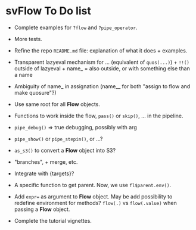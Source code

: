 # svFlow To Do list

-   Complete examples for `?flow` and `?pipe_operator`.

-   More tests.

-   Refine the repo `README.md` file: explanation of what it does + examples.

-   Transparent lazyeval mechanism for ... (equivalent of `quos(...)`) + `!!()` outside of lazyeval + name\_ = also outside, or with something else than a name

-   Ambiguity of name\_ in assignation (name\_\_ for both "assign to flow and make quosure"?)

-   Use same root for all **Flow** objects.

-   Functions to work inside the flow, `pass()` or `skip()`, ... in the pipeline.

-   `pipe_debug()` =\> true debugging, possibly with arg

-   `pipe_show()` or `pipe_stepin()`, or ...?

-   `as_s3()` to convert a **Flow** object into S3?

-   "branches", + merge, etc.

-   Integrate with {targets}?

-   A specific function to get parent. Now, we use `fl$parent.env()`.

-   Add `expr=` as argument to **Flow** object. May be add possibility to redefine environment for methods? `flow(.)` vs `flow(.value)` when passing a **Flow** object.

-   Complete the tutorial vignettes.
